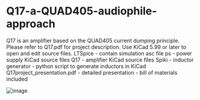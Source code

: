 # Q17-a-QUAD405-audiophile-approach
Q17 is an amplifier based on the QUAD405 current dumping principle.
Please refer to Q17.pdf for project description.
Use KiCad 5.99 or later to open and edit source files.
LTSpice - contain simulation asc file
ps - power supply KiCad source files
Q17 - amplifier KiCad source files
Spiki - inductor generator - python script to generate inductors in KiCad
Q17project_presentation.pdf - detailed presentation - bill of materials included

![image](https://user-images.githubusercontent.com/22703498/129330605-c93fc8af-65c4-4e56-8a2d-c02d22d79e27.png)
